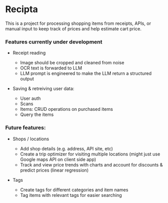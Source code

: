 # Recipta

This is a project for processing shopping items from receipts, APIs, or manual input to keep track of prices and help estimate cart price.

### Features currently under development

- Receipt reading
    - Image should be cropped and cleaned from noise
    - OCR text is forwarded to LLM
    - LLM prompt is engineered to make the LLM return a structured output

- Saving & retreiving user data:
    - User auth
    - Scans
    - Items: CRUD operations on purchased items
    - Query the items


### Future features:

- Shops / locations
    - Add shop details (e.g. address, API site, etc)
    - Create a trip optimizer for visiting multiple locations (might just use Google maps API on client side app)
    - Track and view price trends with charts and account for discounts & predict prices (linear regression)

- Tags
    - Create tags for different categories and item names
    - Tag items with relevant tags for easier searching
